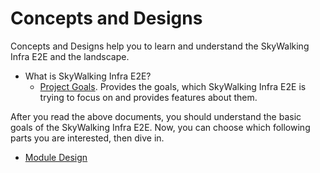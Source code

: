 # Concepts and Designs

Concepts and Designs help you to learn and understand the SkyWalking Infra E2E and the landscape.

- What is SkyWalking Infra E2E?
  - [Project Goals](project-goals.md). Provides the goals, which SkyWalking Infra E2E is trying to focus on and provides features about them.

After you read the above documents, you should understand the basic goals of the SkyWalking Infra E2E. Now, you can choose which following parts
you are interested, then dive in.

- [Module Design](module-design.md)
